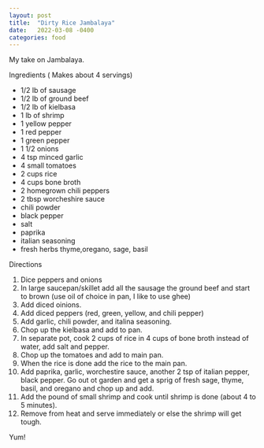 ```yaml
---
layout: post
title:  "Dirty Rice Jambalaya"
date:   2022-03-08 -0400
categories: food
---
```


My take on Jambalaya.

Ingredients ( Makes about 4 servings)

* 1/2 lb of sausage
* 1/2 lb of ground beef
* 1/2 lb of kielbasa
* 1 lb of shrimp
* 1 yellow pepper
* 1 red pepper
* 1 green pepper
* 1 1/2 onions
* 4 tsp minced garlic
* 4 small tomatoes
* 2 cups rice
* 4 cups bone broth
* 2 homegrown chili peppers
* 2 tbsp worcheshire sauce
* chili powder
* black pepper
* salt
* paprika
* italian seasoning
* fresh herbs thyme,oregano, sage, basil

Directions

1. Dice peppers and onions
2. In large saucepan/skillet add all the sausage the ground beef and start to brown (use oil of choice in pan, I like to use ghee)
3. Add diced oinions.
4. Add diced peppers (red, green, yellow, and chili pepper)
5. Add garlic, chili powder, and italina seasoning.
6. Chop up the kielbasa and add to pan.
7. In separate pot, cook 2 cups of rice in 4 cups of bone broth instead of water, add salt and pepper.
8. Chop up the tomatoes and add to main pan.
9. When the rice is done add the rice to the main pan.
10. Add paprika, garlic, worchestire sauce, another 2 tsp of italian pepper, black pepper. Go out ot garden and get a sprig of fresh sage, thyme, basil, and oregano and chop up and add.
11. Add the pound of small shrimp and cook until shrimp is done (about 4 to 5 minutes).
12. Remove from heat and serve immediately or else the shrimp will get tough.

Yum!
